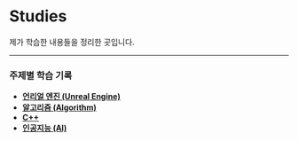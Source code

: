 # Studies

제가 학습한 내용들을 정리한 곳입니다.

---

### 주제별 학습 기록

*   [**언리얼 엔진 (Unreal Engine)**](UnrealEngine.md)
*   [**알고리즘 (Algorithm)**](Algorithm.md)
*   [**C++**](C++.md)
*   [**인공지능 (AI)**](AI.md)